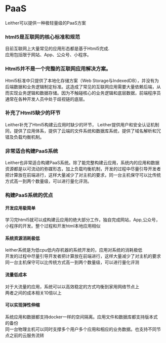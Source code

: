 PaaS
========
Leither可以提供一种极轻量级的PaaS方案  

### html5是互联网的核心标准和规范  

目前互联网上大量常见的应用形态都是基于Html5完成.  
应用包括限于网站、App、公众号、小程序。  

### Html5并不是一个完整的互联网应用解决方案。
Html5标准中只提供了本地化存储方案（Web Storage与IndexedDB），并没有为后端数据和业务逻辑制定标准。这造成了常见的互联网应用需要大量依赖后端，从而实现业务逻辑和数据存储。因为不触碰核心的业务逻辑和底层数据，前端程序员通常在各种开发人员中处于歧视链的底层。  

### 补充了Html5缺少的环节
Leither补充了Html5构建云应用时缺少的环节， Leither提供用户和安全认证机制同，提供了应用体系，提供了云端的文件系统和数据库系统，提供了域名解析和冗错及负载均衡机制。

### 非常适合构建PaaS系统
Leither也非常适合构建PaaS系统。除了能完整构建云应用，系统内的应用和数据资源都是以可流动的弥媒形态，加上负载均衡机制，开发的过程中尽量引导开发者把计算放在前端进行，这样大量减少了对主机的要求，同一台主机保守可以比传统方式高一到两个数量级，可以进行量化评测。

### 构建PaaS系统的优点
#### 开发应用极简单
学习完html5就可以成构建云应用的绝大部分工作，独自完成网站，App,公众号，小程序的开发。整个过程和开发html本地应用相似  

#### 系统资源消耗极低
leither系统是为低cpu低内存机器的系统开发的，应用对系统的消耗极低  
开发的过程中尽量引导开发者把计算放在前端进行，这样大量减少了对主机的要求  
同一台主机保守可以比传统方式高一到两个数量级，可以进行量化评测  

#### 流量低成本
对于大流量的应用，系统可以以高效稳定的方式均衡到家用网络节点上  
两者之间的成本相关10倍以上  

#### 可以实现弹性伸缩
系统应用和数据都支持docker一样的空间隔离。应用文件和数据库都支持版本式的备份  
同一台物理主机可以同时支撑多个用户多个应用和相应的业务数据。也支持不同节点之前的云服务流转  
